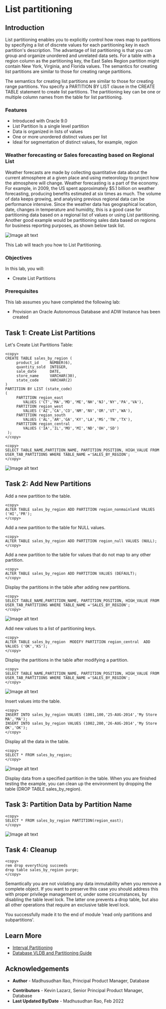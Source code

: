 # List partitioning 

## Introduction

List partitioning enables you to explicitly control how rows map to partitions by specifying a list of discrete values for each partitioning key in each partition's description. The advantage of list partitioning is that you can group and organize unordered and unrelated data sets. For a table with a region column as the partitioning key, the East Sales Region partition might contain New York, Virginia, and Florida values. The semantics for creating list partitions are similar to those for creating range partitions. 

The semantics for creating list partitions are similar to those for creating range partitions. You specify a PARTITION BY LIST clause in the CREATE TABLE statement to create list partitions. The partitioning key can be one or multiple column names from the table for list partitioning.

### Features

*	Introduced with Oracle 9.0
*	List Partition Is a single level partition  
*	Data is organized in lists of values
*	One or more unordered distinct values per list
*	Ideal for segmentation of distinct values, for example, region

### Weather forecasting or Sales forecasting based on Regional List

Weather forecasts are made by collecting quantitative data about the current atmosphere at a given place and using meteorology to project how the atmosphere will change. Weather forecasting is a part of the economy. For example, in 2009, the US spent approximately $5.1 billion on weather forecasting, producing benefits estimated at six times as much.
The volume of data keeps growing, and analysing previous regional data can be performance intensive. Since the weather data has geographical location, date, changes in temperature and humidity, this is a good case for partitioning data based on a regional list of values or using List partitioning. Another good example would be partitioning sales data based on regions for business reporting purposes, as shown below task list.


![Image alt text](images/lab3_01.png "List Partition")

This Lab will teach you how to List Partitioning. 
  
### Objectives
 
In this lab, you will:
* Create List Partitions

### Prerequisites
This lab assumes you have completed the following lab:

- Provision an Oracle Autonomous Database and ADW Instance has been created

## Task 1: Create List Partitions

Let's Create List Partitions Table:
 
```
<copy>
CREATE TABLE sales_by_region ( 
     product_id     NUMBER(6), 
     quantity_sold  INTEGER, 
     sale_date      DATE, 
     store_name     VARCHAR(30), 
     state_code     VARCHAR(2) 
) 
PARTITION BY LIST (state_code) 
( 
     PARTITION region_east 
        VALUES ('CT','MA','MD','ME','NH','NJ','NY','PA','VA'), 
     PARTITION region_west 
        VALUES ('AZ','CA','CO','NM','NV','OR','UT','WA'), 
     PARTITION region_south 
        VALUES ('AL','AR','GA','KY','LA','MS','TN','TX'), 
     PARTITION region_central 
        VALUES ('IA','IL','MO','MI','ND','OH','SD') 
 );
</copy>
```

```
<copy>
SELECT TABLE_NAME,PARTITION_NAME, PARTITION_POSITION, HIGH_VALUE FROM USER_TAB_PARTITIONS WHERE TABLE_NAME ='SALES_BY_REGION';
</copy>
```

![Image alt text](images/lab3_02.png "List Partition")

## Task 2: Add New Partitions

Add a new partition to the table.

```
<copy>
ALTER TABLE sales_by_region ADD PARTITION region_nonmainland VALUES ('HI','PR');
</copy>
```

Add a new partition to the table for NULL values.

```
<copy>
ALTER TABLE sales_by_region ADD PARTITION region_null VALUES (NULL);
</copy>
```

Add a new partition to the table for values that do not map to any other partition.

```
<copy>
ALTER TABLE sales_by_region ADD PARTITION VALUES (DEFAULT);
</copy>
```  

Display the partitions in the table after adding new partitions.

```
<copy>
SELECT TABLE_NAME,PARTITION_NAME, PARTITION_POSITION, HIGH_VALUE FROM USER_TAB_PARTITIONS WHERE TABLE_NAME ='SALES_BY_REGION';
</copy>
``` 

![Image alt text](images/lab3_03.png "List Partition")

Add new values to a list of partitioning keys.

```
<copy>
ALTER TABLE sales_by_region  MODIFY PARTITION region_central  ADD VALUES ('OK','KS');
</copy>
``` 
 
Display the partitions in the table after modifying a partition.

```
<copy>
SELECT TABLE_NAME,PARTITION_NAME, PARTITION_POSITION, HIGH_VALUE FROM USER_TAB_PARTITIONS WHERE TABLE_NAME ='SALES_BY_REGION';
</copy>
``` 

![Image alt text](images/lab3_04.png "List Partition")

Insert values into the table.

```
<copy>
INSERT INTO sales_by_region VALUES (1001,100,'25-AUG-2014','My Store MA','MA');
INSERT INTO sales_by_region VALUES (1002,200,'26-AUG-2014','My Store OK','OK');
</copy>
``` 

Display all the data in the table.

```
<copy>
SELECT * FROM sales_by_region;
</copy>
``` 

![Image alt text](images/lab3_05.png "List Partition")

Display data from a specified partition in the table. When you are finished testing the example, you can clean up the environment by dropping the table (DROP TABLE sales_by_region).

## Task 3: Partition Data by Partition Name


```
<copy>
SELECT * FROM sales_by_region PARTITION(region_east);
</copy>
``` 

![Image alt text](images/lab3_06.png "List Partition")

## Task 4: Cleanup

```
<copy>
rem drop everything succeeds
drop table sales_by_region purge;
</copy>
```

Semantically you are not violating any data immutability when you remove a complete object. If you want to preserve this case you should address this with proper privilege management or, under some circumstances, by disabling the table level lock. The latter one prevents a drop table, but also all other operations that require an exclusive table level lock.

You successfully made it to the end of module 'read only partitions and subpartitions'.    
 
## Learn More

* [Interval Partitioning](https://livesql.oracle.com/apex/livesql/file/content_EWT612PKY4EJZ4FEYTA52Q00.html)
* [Database VLDB and Partitioning Guide](https://docs.oracle.com/en/database/oracle/oracle-database/21/vldbg/partition-create-tables-indexes.html)

## Acknowledgements

- **Author** - Madhusudhan Rao, Principal Product Manager, Database
* **Contributors** - Kevin Lazarz, Senior Principal Product Manager, Database  
* **Last Updated By/Date** -  Madhusudhan Rao, Feb 2022 
